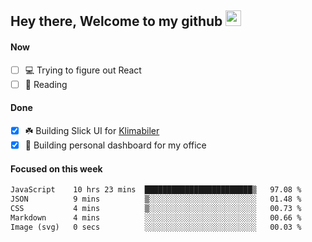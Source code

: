 ## Hey there, Welcome to my github <img src="https://media.giphy.com/media/hvRJCLFzcasrR4ia7z/giphy.gif" width="25px">

#### Now
- [ ] 💻 Trying to figure out React
- [ ] 📕 Reading

#### Done
- [x] ☘️ Building Slick UI for [Klimabiler](https://klimabiler.dk)
- [x] 🚀 Building personal dashboard for my office
 
 #### Focused on this week
<!--START_SECTION:waka-->

```txt
JavaScript    10 hrs 23 mins  ████████████████████████▒   97.08 %
JSON          9 mins          ▒░░░░░░░░░░░░░░░░░░░░░░░░   01.48 %
CSS           4 mins          ▒░░░░░░░░░░░░░░░░░░░░░░░░   00.73 %
Markdown      4 mins          ░░░░░░░░░░░░░░░░░░░░░░░░░   00.66 %
Image (svg)   0 secs          ░░░░░░░░░░░░░░░░░░░░░░░░░   00.03 %
```

<!--END_SECTION:waka-->

